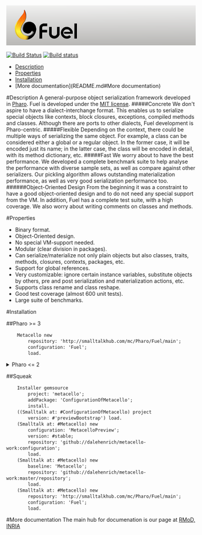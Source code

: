 [![Fuel](resources/logo-fuel-header.png)](http://rmod.inria.fr/web/software/Fuel)

[![Build Status](https://travis-ci.org/theseion/Fuel.svg?branch=master)](https://travis-ci.org/theseion/Fuel) [![Build status](https://ci.appveyor.com/api/projects/status/74d8sx8mf20v0p83/branch/master?svg=true)](https://ci.appveyor.com/project/theseion/fuel/branch/master)

- [Description](README.md#Description)
- [Properties](README.md#Properties)
- [Installation](README.md#Installation)
- [More documentation](README.md#More documentation)

#Description
A general-purpose object serialization framework developed in [Pharo](https://pharo.org). Fuel is developed under the [MIT license](http://www.opensource.org/licenses/mit-license.php).
#####Concrete
We don't aspire to have a dialect-interchange format. This enables us to serialize special objects like contexts, block closures, exceptions, compiled methods and classes. Although there are ports to other dialects, Fuel development is Pharo-centric.
#####Flexible
Depending on the context, there could be multiple ways of serializing the same object. For example, a class can be considered either a global or a regular object. In the former case, it will be encoded just its name; in the latter case, the class will be encoded in detail, with its method dictionary, etc.
#####Fast
We worry about to have the best performance. We developed a complete benchmark suite to help analyse the performance with diverse sample sets, as well as compare against other serializers. Our pickling algorithm allows outstanding materialization performance, as well as very good serialization performance too.
######Object-Oriented Design
From the beginning it was a constraint to have a good object-oriented design and to do not need any special support from the VM. In addition, Fuel has a complete test suite, with a high coverage. We also worry about writing comments on classes and methods.

#Properties
- Binary format.
- Object-Oriented design.
- No special VM-support needed.
- Modular (clear division in packages).
- Can serialize/materialize not only plain objects but also classes, traits, methods, closures, contexts, packages, etc.
- Support for global references.
- Very customizable: ignore certain instance variables, substitute objects by others, pre and post serialization and materialization actions, etc.
- Supports class rename and class reshape.
- Good test coverage (almost 600 unit tests).
- Large suite of benchmarks.


#Installation

##Pharo >= 3
```smalltalk
    Metacello new
        repository: 'http://smalltalkhub.com/mc/Pharo/Fuel/main';
        configuration: 'Fuel';
        load.
```

<details>
  <summary>Pharo <= 2</summary>
```smalltalk
    Gofer new
        gemsource: 'metacello';
        package: 'ConfigurationOfMetacello';
        load.
    ((Smalltalk at: #ConfigurationOfMetacello) project 
        version: #'previewBootstrap') load.
    (Smalltalk at: #Metacello) new
        configuration: 'MetacelloPreview';
        version: #stable;
        repository: 'github://dalehenrich/metacello-work:configuration';
        load.
    Metacello new
      baseline: 'Metacello';
      repository: 'github://dalehenrich/metacello-work:master/repository';
      get.
    Metacello new
      baseline: 'Metacello';
      repository: 'github://dalehenrich/metacello-work:master/repository';
      onConflict: [:ex | ex allow];
      load.
    Metacello new
        repository: 'http://smalltalkhub.com/mc/Pharo/Fuel/main';
        configuration: 'Fuel';
        load.
```
</details>

##Squeak
```smalltalk
    Installer gemsource
        project: 'metacello';
        addPackage: 'ConfigurationOfMetacello';
        install.
    ((Smalltalk at: #ConfigurationOfMetacello) project 
        version: #'previewBootstrap') load.
    (Smalltalk at: #Metacello) new
        configuration: 'MetacelloPreview';
        version: #stable;
        repository: 'github://dalehenrich/metacello-work:configuration';
        load.
    (Smalltalk at: #Metacello) new
        baseline: 'Metacello';
        repository: 'github://dalehenrich/metacello-work:master/repository';
        load.
    (Smalltalk at: #Metacello) new
        repository: 'http://smalltalkhub.com/mc/Pharo/Fuel/main';
        configuration: 'Fuel';
        load.
```

#More documentation
The main hub for documenation is our page at [RMoD, INRIA](http://rmod.inria.fr/web/software/Fuel)
